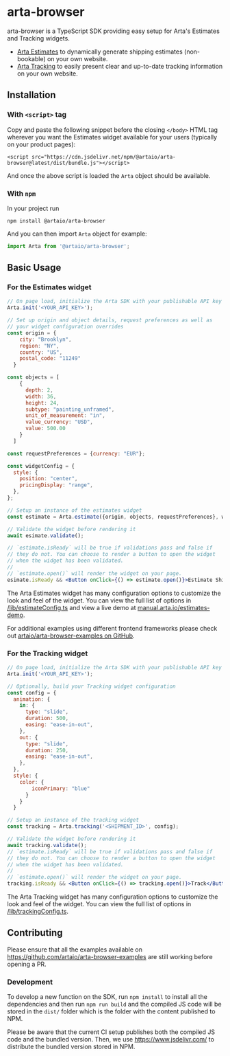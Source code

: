 # arta-browser

arta-browser is a TypeScript SDK providing easy setup for Arta's Estimates and Tracking widgets.

* [Arta Estimates](https://manual.arta.io/guides/solutions/no-code/estimates/estimates-widget) to dynamically generate shipping estimates (non-bookable) on your own website.
* [Arta Tracking](https://manual.arta.io/guides/solutions/no-code/post-sale/tracking) to easily present clear and up-to-date tracking information on your own website.

## Installation

### With `<script>` tag

Copy and paste the following snippet before the closing `</body>` HTML tag wherever you want the Estimates widget available for your users (typically on your product pages):

```
<script src="https://cdn.jsdelivr.net/npm/@artaio/arta-browser@latest/dist/bundle.js"></script>
```

And once the above script is loaded the `Arta` object should be available.

### With `npm`

In your project run
```
npm install @artaio/arta-browser
```

And you can then import `Arta` object for example:

```js
import Arta from '@artaio/arta-browser';
```

## Basic Usage

### For the Estimates widget

```jsx
// On page load, initialize the Arta SDK with your publishable API key
Arta.init('<YOUR_API_KEY>');

// Set up origin and object details, request preferences as well as
// your widget configuration overrides
const origin = {
    city: "Brooklyn",
    region: "NY",
    country: "US",
    postal_code: "11249"
  }

const objects = [
    {
      depth: 2,
      width: 36,
      height: 24,
      subtype: "painting_unframed",
      unit_of_measurement: "in",
      value_currency: "USD",
      value: 500.00
    }
  ]

const requestPreferences = {currency: "EUR"};

const widgetConfig = {
  style: {
    position: "center",
    pricingDisplay: "range",
  },
};

// Setup an instance of the estimates widget
const estimate = Arta.estimate({origin, objects, requestPreferences}, widgetConfig);

// Validate the widget before rendering it
await esimate.validate();

// `estimate.isReady` will be true if validations pass and false if
// they do not. You can choose to render a button to open the widget
// when the widget has been validated.
//
// `estimate.open()` will render the widget on your page.
esimate.isReady && <Button onClick={() => estimate.open()}>Estimate Shipping</Button>
```

The Arta Estimates widget has many configuration options to customize the look and feel of the widget. You can view the full list of options in [/lib/estimateConfig.ts](/lib/estimateConfig.ts) and view a live demo at [manual.arta.io/estimates-demo](https://manual.arta.io/estimates-demo/).

For additional examples using different frontend frameworks please check out [artaio/arta-browser-examples on GitHub](https://github.com/artaio/arta-browser-examples).

### For the Tracking widget

```jsx
// On page load, initialize the Arta SDK with your publishable API key
Arta.init('<YOUR_API_KEY>');

// Optionally, build your Tracking widget configuration
const config = {
  animation: {
    in: {
      type: "slide",
      duration: 500,
      easing: "ease-in-out",
    },
    out: {
      type: "slide",
      duration: 250,
      easing: "ease-in-out",
    },
  },
  style: {
    color: {
        iconPrimary: "blue"
      }
    }
  }

// Setup an instance of the tracking widget
const tracking = Arta.tracking('<SHIPMENT_ID>', config);

// Validate the widget before rendering it
await tracking.validate();
// `estimate.isReady` will be true if validations pass and false if
// they do not. You can choose to render a button to open the widget
// when the widget has been validated.
//
// `estimate.open()` will render the widget on your page.
tracking.isReady && <Button onClick={() => tracking.open()}>Track</Button>
```

The Arta Tracking widget has many configuration options to customize the look and feel of the widget. You can view the full list of options in [/lib/trackingConfig.ts](/lib/trackingConfig.ts).

## Contributing

Please ensure that all the examples available on https://github.com/artaio/arta-browser-examples are still working before opening a PR.

### Development

To develop a new function on the SDK, run `npm install` to install all the dependencies and then run `npm run build` and the compiled JS code will be stored in the `dist/` folder which is the folder with the content published to NPM.

Please be aware that the current CI setup publishes both the compiled JS code and the bundled version. Then, we use https://www.jsdelivr.com/ to distribute the bundled version stored in NPM.
